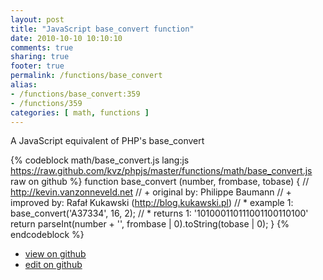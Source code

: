 ```yaml
---
layout: post
title: "JavaScript base_convert function"
date: 2010-10-10 10:10:10
comments: true
sharing: true
footer: true
permalink: /functions/base_convert
alias:
- /functions/base_convert:359
- /functions/359
categories: [ math, functions ]
---
```

A JavaScript equivalent of PHP's base_convert
<!-- more -->
{% codeblock math/base_convert.js lang:js https://raw.github.com/kvz/phpjs/master/functions/math/base_convert.js raw on github %}
function base_convert (number, frombase, tobase) {
    // http://kevin.vanzonneveld.net
    // +   original by: Philippe Baumann
    // +   improved by: Rafał Kukawski (http://blog.kukawski.pl)
    // *     example 1: base_convert('A37334', 16, 2);
    // *     returns 1: '101000110111001100110100'
    return parseInt(number + '', frombase | 0).toString(tobase | 0);
}
{% endcodeblock %}
<ul>
 <li><a href="https://github.com/kvz/phpjs/blob/master/functions/math/base_convert.js">view on github</a></li>
 <li><a href="https://github.com/kvz/phpjs/edit/master/functions/math/base_convert.js">edit on github</a></li>
</ul>
